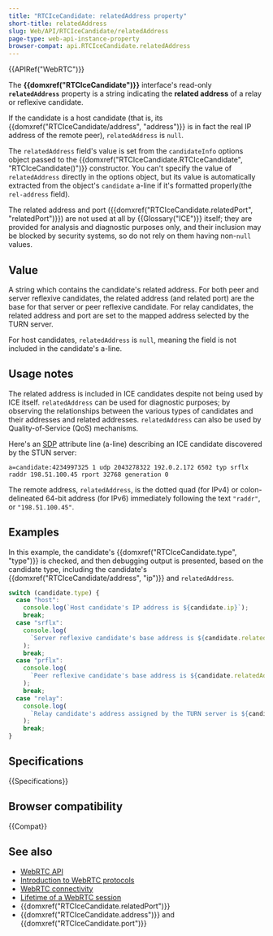 ```yaml
---
title: "RTCIceCandidate: relatedAddress property"
short-title: relatedAddress
slug: Web/API/RTCIceCandidate/relatedAddress
page-type: web-api-instance-property
browser-compat: api.RTCIceCandidate.relatedAddress
---
```


{{APIRef("WebRTC")}}

The **{{domxref("RTCIceCandidate")}}** interface's read-only **`relatedAddress`** property is a
string indicating the **related address** of a relay or reflexive candidate.

If the candidate is a host candidate (that is, its {{domxref("RTCIceCandidate/address", "address")}} is in fact the real IP address of the remote peer), `relatedAddress` is `null`.

The `relatedAddress` field's value is set from the `candidateInfo` options object passed to the {{domxref("RTCIceCandidate.RTCIceCandidate", "RTCIceCandidate()")}} constructor.
You can't specify the value of `relatedAddress` directly in the options object, but its value is automatically extracted from the object's `candidate` a-line if it's formatted properly(the `rel-address` field).

The related address and port ({{domxref("RTCIceCandidate.relatedPort", "relatedPort")}}) are not used at all by {{Glossary("ICE")}} itself; they are provided
for analysis and diagnostic purposes only, and their inclusion may be blocked by security systems, so do not rely on them having non-`null` values.

## Value

A string which contains the candidate's related address. For both
peer and server reflexive candidates, the related address (and related port) are the
base for that server or peer reflexive candidate. For relay candidates, the related
address and port are set to the mapped address selected by the TURN server.

For host candidates, `relatedAddress` is `null`, meaning the field is not included in the candidate's a-line.

## Usage notes

The related address is included in ICE candidates despite not being used by ICE itself.
`relatedAddress` can be used for diagnostic purposes; by observing the
relationships between the various types of candidates and their addresses and related
addresses. `relatedAddress` can also be used by Quality-of-Service (QoS) mechanisms.

Here's an [SDP](/en-US/docs/Web/API/WebRTC_API/Protocols#sdp) attribute line (a-line) describing an ICE candidate discovered by the STUN server:

```
a=candidate:4234997325 1 udp 2043278322 192.0.2.172 6502 typ srflx raddr 198.51.100.45 rport 32768 generation 0
```

The remote address, `relatedAddress`, is the dotted quad (for IPv4) or
colon-delineated 64-bit address (for IPv6) immediately following the text `"raddr"`, or `"198.51.100.45"`.

## Examples

In this example, the candidate's {{domxref("RTCIceCandidate.type", "type")}} is
checked, and then debugging output is presented, based on the candidate type, including
the candidate's {{domxref("RTCIceCandidate/address", "ip")}} and `relatedAddress`.

```js
switch (candidate.type) {
  case "host":
    console.log(`Host candidate's IP address is ${candidate.ip}`);
    break;
  case "srflx":
    console.log(
      `Server reflexive candidate's base address is ${candidate.relatedAddress}; reachable at ${candidate.ip}`,
    );
    break;
  case "prflx":
    console.log(
      `Peer reflexive candidate's base address is ${candidate.relatedAddress}; reachable at ${candidate.ip}`,
    );
    break;
  case "relay":
    console.log(
      `Relay candidate's address assigned by the TURN server is ${candidate.relatedAddress}; reachable at ${candidate.ip}`,
    );
    break;
}
```

## Specifications

{{Specifications}}

## Browser compatibility

{{Compat}}

## See also

- [WebRTC API](/en-US/docs/Web/API/WebRTC_API)
- [Introduction to WebRTC protocols](/en-US/docs/Web/API/WebRTC_API/Protocols)
- [WebRTC connectivity](/en-US/docs/Web/API/WebRTC_API/Connectivity)
- [Lifetime of a WebRTC session](/en-US/docs/Web/API/WebRTC_API/Session_lifetime)
- {{domxref("RTCIceCandidate.relatedPort")}}
- {{domxref("RTCIceCandidate.address")}} and {{domxref("RTCIceCandidate.port")}}
